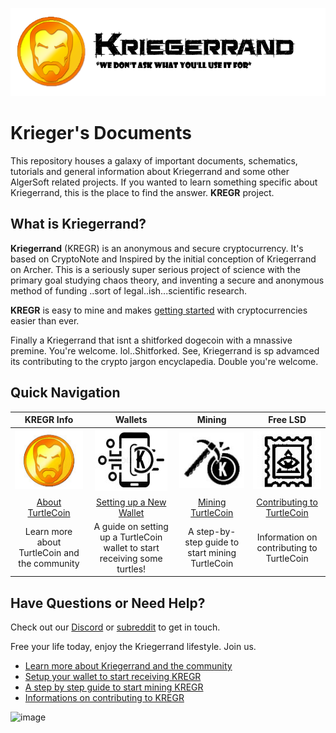 ![image](https://raw.githubusercontent.com/Algersoft/Kriegerrand/master/logos/Krieggerrand-logo-git.png)

# **Krieger's Documents**
This repository houses a galaxy of important documents, schematics, tutorials and general information about Kriegerrand and some other AlgerSoft related projects. If you wanted to learn something specific about Kriegerrand, this is the place to find the answer. **KREGR** project.

## **What is Kriegerrand?**
**Kriegerrand** (KREGR) is an anonymous and secure cryptocurrency.  It's based on CryptoNote and Inspired by the initial conception of Kriegerrand on Archer.  This is a seriously super serious project of science with the primary goal studying chaos theory, and inventing a secure and anonymous method of funding ..sort of legal..ish...scientific research.

**KREGR** is easy to mine and makes [getting started](Getting-Started.md) with cryptocurrencies easier than ever.

Finally a Kriegerrand that isnt a shitforked dogecoin with a mnassive premine.  You're welcome.  lol..Shitforked. See, Kriegerrand is sp advamced its contributing to the crypto jargon encyclapedia. Double you're welcome. 

## Quick Navigation

| **KREGR Info** | **Wallets** | **Mining** | **Free LSD** |
|:----------------------:|:-------------:|:------------:|:------------------:|
| ![Logo](images/kriegerrand-info.jpg) | ![Wallets](images/kriegerrand-wallet.jpg) | ![Mining](images/kriegerrand-mining.jpg) | ![Dev](images/kriegerrand-lsed.jpg) |
| [About TurtleCoin](about/About-TurtleCoin) | [Setting up a New Wallet](Getting-Started#new-wallet) | [Mining TurtleCoin](Getting-Started#mining) | [Contributing to TurtleCoin](about/Contributing) |
| Learn more about TurtleCoin and the community | A guide on setting up a TurtleCoin wallet to start receiving some turtles! | A step-by-step guide to start mining TurtleCoin | Information on contributing to TurtleCoin |

## Have Questions or Need Help?

Check out our [Discord](http://chat.turtlecoin.lol/) or [subreddit](https://www.reddit.com/r/TRTL/) to get in touch.


Free your life today, enjoy the Kriegerrand lifestyle. Join us.

- [Learn more about Kriegerrand and the community](about/Home.md)
- [Setup your wallet to start receiving KREGR](Getting-Started.md#setting-up-a-new-wallet)
- [A step by step guide to start mining KREGR](Getting-Started.md#start-mining)
- [Informations on contributing to KREGR](about/Contributing.md)

![image](https://github.com/Algersoft/kriegers-documents/blob/master/images/bloc-logo-intro.png)
